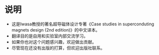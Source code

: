 # 说明
- 这是Iwasa教授的著名超导磁体设计专著《Case studies in superconduting magnets design (2nd edition)》的中文译本。
- 翻译目的是自用和实验室内部交流学习。
- 如果你也对这个问题感兴趣，欢迎做出贡献。
- 尽管现在还没有出版的打算，但欢迎出版社联系。
